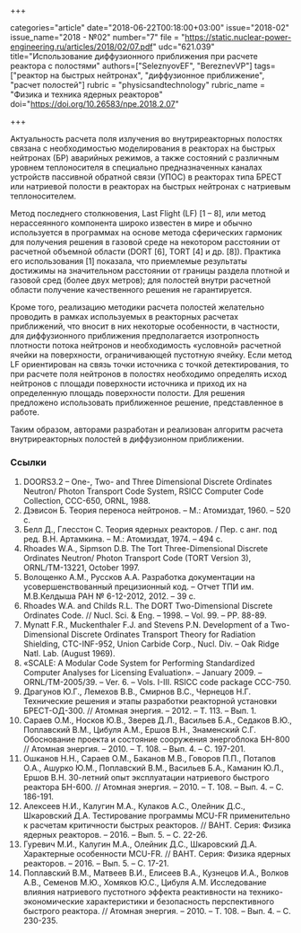 +++

categories="article"
date="2018-06-22T00:18:00+03:00"
issue="2018-02"
issue_name="2018 - №02"
number="7"
file = "https://static.nuclear-power-engineering.ru/articles/2018/02/07.pdf"
udc="621.039"
title="Использование диффузионного приближения при расчете реактора с полостями"
authors=["SeleznyovEF", "BereznevVP"]
tags=["реактор на быстрых нейтронах", "диффузионное приближение", "расчет полостей"]
rubric = "physicsandtechnology"
rubric_name = "Физика и техника ядерных реакторов"
doi="https://doi.org/10.26583/npe.2018.2.07"

+++

Актуальность расчета поля излучения во внутриреакторных полостях связана с необходимостью моделирования в реакторах на быстрых нейтронах (БР) аварийных режимов, а также состояний с различным уровнем теплоносителя в специально предназначенных каналах устройств пассивной обратной связи (УПОС) в реакторах типа БРЕСТ или натриевой полости в реакторах на быстрых нейтронах с натриевым теплоносителем.

Метод последнего столкновения, Last Flight (LF) [1 – 8], или метод нерассеянного компонента широко известен в мире и обычно используется в программах на основе метода сферических гармоник для получения решения в газовой среде на некотором расстоянии от расчетной объемной области (DORT [6], TORT [4] и др. [8]). Практика его использования [1] показала, что приемлемые результаты достижимы на значительном расстоянии от границы раздела плотной и газовой сред (более двух метров); для полостей внутри расчетной области получение качественного решения не гарантируется.

Кроме того, реализацию методики расчета полостей желательно проводить в рамках используемых в реакторных расчетах приближений, что вносит в них некоторые особенности, в частности, для диффузионного приближения предполагается изотропность плотности потока нейтронов и необходимость «условной» расчетной ячейки на поверхности, ограничивающей пустотную ячейку. Если метод LF ориентирован на связь точки источника с точкой детектирования, то при расчете поля нейтронов в полостях необходимо определять исход нейтронов с площади поверхности источника и приход их на определенную площадь поверхности полости. Для решения предложено использовать приближенное решение, представленное в работе.

Таким образом, авторами разработан и реализован алгоритм расчета внутриреакторных полостей в диффузионном приближении.

### Ссылки

1. DOORS3.2 – One-, Two- and Three Dimensional Discrete Ordinates Neutron/ Photon Transport Code System, RSICC Computer Code Collection, CCC-650, ORNL, 1988.
2. Дэвисон Б. Теория переноса нейтронов. – М.: Атомиздат, 1960. – 520 с.
3. Белл Д., Глесстон С. Теория ядерных реакторов. / Пер. с анг. под ред. В.Н. Артамкина. – М.: Атомиздат, 1974. – 494 с.
4. Rhoades W.A., Sipmson D.B. The Tort Three-Dimensional Discrete Ordinates Neutron/ Photon Transport Code (TORT Version 3), ORNL/TM-13221, October 1997.
5. Волощенко А.М., Руссков А.А. Разработка документации на усовершенствованный прецизионный код. – Отчет ТПИ им. М.В.Келдыша РАН № 6-12-2012, 2012. – 39 с.
6. Rhoades W.A. and Childs R.L. The DORT Two-Dimensional Discrete Ordinates Code. // Nucl. Sci. & Eng. – 1998. – Vol. 99. – PP. 88-89.
7. Mynatt F.R., Muckenthaler F.J. and Stevens P.N. Development of a Two-Dimensional Discrete Ordinates Transport Theory for Radiation Shielding, CTC-INF-952, Union Carbide Corp., Nucl. Div. – Oak Ridge Natl. Lab. (August 1969).
8. «SCALE: A Modular Code System for Performing Standardized Computer Analyses for Licensing Evaluation». – January 2009. – ORNL/TM-2005/39. – Ver. 6. – Vols. I-III. RSICC code package CCC-750.
9. Драгунов Ю.Г., Лемехов В.В., Смирнов В.С., Чернецов Н.Г. Технические решения и этапы разработки реакторной установки БРЕСТ-ОД-300. // Атомная энергия. – 2012. – Т. 113. – Вып. 1.
10. Сараев О.М., Носков Ю.В., Зверев Д.Л., Васильев Б.А., Седаков В.Ю., Поплавский В.М., Цибуля А.М., Ершов В.Н., Знаменский С.Г. Обоснование проекта и состояние сооружения энергоблока БН-800 // Атомная энергия. – 2010. – Т. 108. – Вып. 4. – С. 197-201.
11. Ошканов Н.Н., Сараев О.М., Баканов М.В., Говоров П.П., Потапов О.А., Ашурко Ю.М., Поплавский В.М., Васильев Б.А., Каманин Ю.Л., Ершов В.Н. 30-летний опыт эксплуатации натриевого быстрого реактора БН-600. // Атомная энергия. – 2010. – Т. 108. – Вып. 4. – С. 186-191.
12. Алексеев Н.И., Калугин М.А., Кулаков А.С., Олейник Д.С., Шкаровский Д.А. Тестирование программы MCU-FR применительно к расчетам критичности быстрых реакторов. // ВАНТ. Серия: Физика ядерных реакторов. – 2016. – Вып. 5. – С. 22-26.
13. Гуревич М.И., Калугин М.А., Олейник Д.С., Шкаровский Д.А. Характерные особенности MCU-FR. // ВАНТ. Серия: Физика ядерных реакторов. – 2016. – Вып. 5. – С. 17-21.
14. Поплавский В.М., Матвеев В.И., Елисеев В.А., Кузнецов И.А., Волков А.В., Семенов М.Ю., Хомяков Ю.С., Цибуля А.М. Исследование влияния натриевого пустотного эффекта реактивности на технико-экономические характеристики и безопасность перспективного быстрого реактора. // Атомная энергия. – 2010. – Т. 108. – Вып. 4. – С. 230-235.